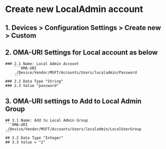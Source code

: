 # Create new LocalAdmin account
## 1. Devices > Configuration Settings > Create new > Custom
## 2. OMA-URI Settings for Local account as below
    ### 2.1 Name: Local Admin Account
        ```OMA-URI
        ./Device/Vendor/MSFT/Accounts/Users/localadmin/Password
        ```
    ### 2.2 Data Type "String"
    ### 2.3 Value "password"
## 3. OMA-URI settings to Add to Local Admin Group
    ## 3.1 Name: Add to Local Admin Group
    ```OMA-URI
    ./Device/Vendor/MSFT/Accounts/Users/localadmin/LocalUserGroup
    ```
    ## 3.2 Data Type "Integer"
    ## 3.3 Value = "2"